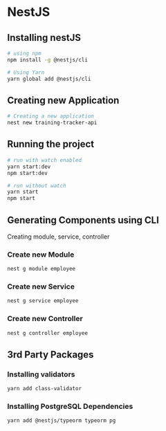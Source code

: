 # NestJS

## Installing nestJS

``` bash 
# using npm 
npm install -g @nestjs/cli

# Using Yarn
yarn global add @nestjs/cli
```

## Creating new Application

``` bash 
# Creating a new application 
nest new training-tracker-api
```

## Running the project
``` bash
# run with watch enabled
yarn start:dev
npm start:dev

# run without watch
yarn start
npm start
```

## Generating Components using CLI

Creating module, service, controller

### Create new Module

``` bash
nest g module employee
```

### Create new Service

``` bash
nest g service employee
```

### Create new Controller

``` bash
nest g controller employee
```

## 3rd Party Packages


### Installing validators

``` bash
yarn add class-validator
```

### Installing PostgreSQL Dependencies

``` bash
yarn add @nestjs/typeorm typeorm pg
```